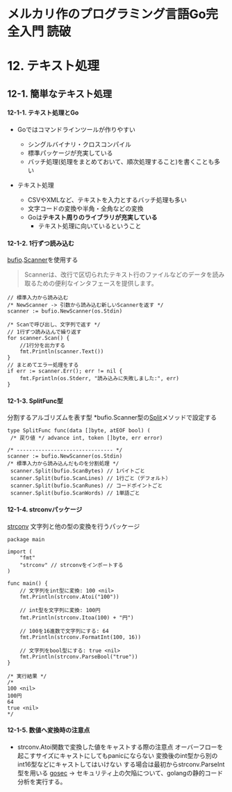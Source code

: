 # メルカリ作のプログラミング言語Go完全入門 読破
# 12. テキスト処理
## 12-1. 簡単なテキスト処理
#### 12-1-1. テキスト処理とGo
- Goではコマンドラインツールが作りやすい
  - シングルバイナリ・クロスコンパイル
  - 標準パッケージが充実している
  - バッチ処理(処理をまとめておいて、順次処理すること)を書くことも多い

- テキスト処理
  - CSVやXMLなど、テキストを入力とするバッチ処理も多い
  - 文字コードの変換や半角・全角などの変換
  - Goは**テキスト周りのライブラリが充実している**
    - テキスト処理に向いているということ

#### 12-1-2. 1行ずつ読み込む
[bufio](https://pkg.go.dev/bufio).[Scanner](https://pkg.go.dev/bufio#Scanner:~:text=WriteTo%20without%20buffering.-,type%20Scanner%20%C2%B6,-added%20in%20go1.1)を使用する
> Scannerは、改行で区切られたテキスト行のファイルなどのデータを読み取るための便利なインタフェースを提供します。

```go:
// 標準入力から読み込む
/* NewScanner -> 引数から読み込む新しいScannerを返す */
scanner := bufio.NewScanner(os.Stdin)

/* Scanで呼び出し、文字列で返す */
// 1行ずつ読み込んで繰り返す
for scanner.Scan() {
	//1行分を出力する
	fmt.Println(scanner.Text())
}
// まとめてエラー処理をする
if err := scanner.Err(); err != nil {
	fmt.Fprintln(os.Stderr, "読み込みに失敗しました:", err)
}
```

#### 12-1-3. SplitFunc型
分割するアルゴリズムを表す型
*bufio.Scanner型の[Split](https://pkg.go.dev/bufio#Scanner.Split:~:text=func%20(*Scanner)%20Split%20%C2%B6)メソッドで設定する
```go:
type SplitFunc func(data []byte, atEOF bool) (
 /* 戻り値 */ advance int, token []byte, err error)

/* ------------------------------- */
scanner := bufio.NewScanner(os.Stdin)
/* 標準入力から読み込んだものを分割処理 */
 scanner.Split(bufio.ScanBytes) // 1バイトごと
 scanner.Split(bufio.ScanLines) // 1行ごと（デフォルト）
 scanner.Split(bufio.ScanRunes) // コードポイントごと
 scanner.Split(bufio.ScanWords) // 1単語ごと
```

#### 12-1-4. strconvパッケージ
[strconv](https://pkg.go.dev/strconv)
文字列と他の型の変換を行うパッケージ
```go:
package main

import (
	"fmt"
	"strconv" // strconvをインポートする
)

func main() {
	// 文字列をint型に変換: 100 <nil>
	fmt.Println(strconv.Atoi("100"))

	// int型を文字列に変換: 100円
	fmt.Println(strconv.Itoa(100) + "円")

	// 100を16進数で文字列にする: 64
	fmt.Println(strconv.FormatInt(100, 16))

	// 文字列をbool型にする: true <nil>
	fmt.Println(strconv.ParseBool("true"))
}

/* 実行結果 */
/*
100 <nil>
100円
64
true <nil>
*/
```

#### 12-1-5. 数値へ変換時の注意点
- strconv.Atoi関数で変換した値をキャストする際の注意点
オーバーフローを起こすサイズにキャストにしてもpanicにならない
変換後のint型から別のint16型などにキャストしてはいけない
する場合は最初からstrconv.ParseInt型を用いる
[gosec](https://securego.io/) -> セキュリティ上の欠陥について、golangの静的コード分析を実行する。


